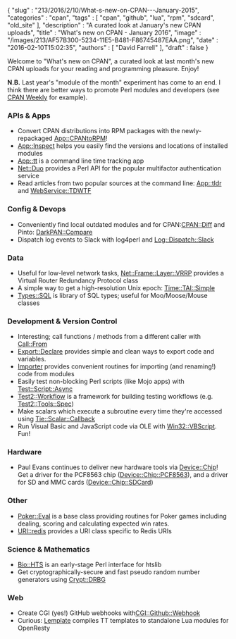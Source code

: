 {
   "slug" : "213/2016/2/10/What-s-new-on-CPAN---January-2015",
   "categories" : "cpan",
   "tags" : [
      "cpan",
      "github",
      "lua",
      "rpm",
      "sdcard",
      "old_site"
   ],
   "description" : "A curated look at January's new CPAN uploads",
   "title" : "What's new on CPAN - January 2016",
   "image" : "/images/213/AF57B300-5234-11E5-B481-F86745487EAA.png",
   "date" : "2016-02-10T15:02:35",
   "authors" : [
      "David Farrell"
   ],
   "draft" : false
}


Welcome to "What's new on CPAN", a curated look at last month's new CPAN uploads for your reading and programming pleasure. Enjoy!

**N.B.** Last year's "module of the month" experiment has come to an end. I think there are better ways to promote Perl modules and developers (see [CPAN Weekly](http://cpan-weekly.org/) for example).

### APIs & Apps

-   Convert CPAN distributions into RPM packages with the newly-repackaged [App::CPANtoRPM](https://metacpan.org/pod/App::CPANtoRPM)!
-   [App::Inspect](https://metacpan.org/pod/App::Inspect) helps you easily find the versions and locations of installed modules
-   [App::tt](https://metacpan.org/pod/App::tt) is a command line time tracking app
-   [Net::Duo](https://metacpan.org/pod/Net::Duo) provides a Perl API for the popular multifactor authentication service
-   Read articles from two popular sources at the command line: [App::tldr](https://metacpan.org/pod/App::tldr) and [WebService::TDWTF](https://metacpan.org/pod/WebService::TDWTF)

### Config & Devops

-   Conveniently find local outdated modules and for CPAN:[CPAN::Diff](https://metacpan.org/pod/CPAN::Diff) and Pinto: [DarkPAN::Compare](https://metacpan.org/pod/DarkPAN::Compare)
-   Dispatch log events to Slack with log4perl and [Log::Dispatch::Slack](https://metacpan.org/pod/Log::Dispatch::Slack)

### Data

-   Useful for low-level network tasks, [Net::Frame::Layer::VRRP](https://metacpan.org/pod/Net::Frame::Layer::VRRP) provides a Virtual Router Redundancy Protocol class
-   A simple way to get a high-resolution Unix epoch: [Time::TAI::Simple](https://metacpan.org/pod/Time::TAI::Simple)
-   [Types::SQL](https://metacpan.org/pod/Types::SQL) is library of SQL types; useful for Moo/Moose/Mouse classes

### Development & Version Control

-   Interesting; call functions / methods from a different caller with [Call::From](https://metacpan.org/pod/Call::From)
-   [Export::Declare](https://metacpan.org/pod/Export::Declare) provides simple and clean ways to export code and variables.
-   [Importer](https://metacpan.org/pod/Importer) provides convenient routines for importing (and renaming!) code from modules
-   Easily test non-blocking Perl scripts (like Mojo apps) with [Test::Script::Async](https://metacpan.org/pod/Test::Script::Async)
-   [Test2::Workflow](https://metacpan.org/pod/Test2::Workflow) is a framework for building testing workflows (e.g. [Test2::Tools::Spec](https://metacpan.org/pod/Test2::Tools::Spec))
-   Make scalars which execute a subroutine every time they're accessed using [Tie::Scalar::Callback](https://metacpan.org/pod/Tie::Scalar::Callback)
-   Run Visual Basic and JavaScript code via OLE with [Win32::VBScript](https://metacpan.org/pod/Win32::VBScript). Fun!

### Hardware

-   Paul Evans continues to deliver new hardware tools via [Device::Chip](https://metacpan.org/pod/Device::Chip)! Get a driver for the PCF8563 chip ([Device::Chip::PCF8563](https://metacpan.org/pod/Device::Chip::PCF8563)), and a driver for SD and MMC cards ([Device::Chip::SDCard](https://metacpan.org/pod/Device::Chip::SDCard))

### Other

-   [Poker::Eval](https://metacpan.org/pod/Poker::Eval) is a base class providing routines for Poker games including dealing, scoring and calculating expected win rates.
-   [URI::redis](https://metacpan.org/pod/URI::redis) provides a URI class specific to Redis URIs

### Science & Mathematics

-   [Bio::HTS](https://metacpan.org/pod/Bio::HTS) is an early-stage Perl interface for htslib
-   Get cryptographically-secure and fast pseudo random number generators using [Crypt::DRBG](https://metacpan.org/pod/Crypt::DRBG)

### Web

-   Create CGI (yes!) GitHub webhooks with[CGI::Github::Webhook](https://metacpan.org/pod/CGI::Github::Webhook)
-   Curious: [Lemplate](https://metacpan.org/pod/Lemplate) compiles TT templates to standalone Lua modules for OpenResty

